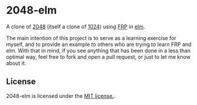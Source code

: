 2048-elm
========

A clone of [2048](https://github.com/gabrielecirulli/2048) (itself a clone of [1024](https://play.google.com/store/apps/details?id=com.veewo.a1024)) using [FRP](http://en.wikipedia.org/wiki/Functional_reactive_programming) in [elm](http://elm-lang.org/).

The main intention of this project is to serve as a learning exercise for myself, and to provide an example to others who are trying to learn FRP and elm. With that in mind, if you see anything that has been done in a less than optimal way, feel free to fork and open a pull request, or just to let me know about it.

## License
2048-elm is licensed under the [MIT license.](https://github.com/ScrambledEggsOnToast/2048-elm/blob/master/LICENSE).
